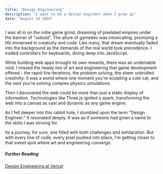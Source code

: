 ```yaml
---
title: "Design Engineering"
description: "I want to be a design engineer when I grow up"
date: "August 18 2024"
---
```


I was all in on the indie game grind, dreaming of pixelated empires under the banner of "xoboid". The allure of gamedev was intoxicating, promising a life immersed in creativity and code. Like many, that dream eventually faded into the background as the demands of the real world took precedence. I traded controllers for keyboards, diving deep into JavaScript.

While building web apps brought its own rewards, there was an undeniable void. I missed the heady mix of art and engineering that game development offered - the rapid-fire iterations, the _problem solving_, the sheer unbridled creativity. It was a world where one moment you're sculpting a cute cat, and the next you're solving complex physics simulations.

Then I discovered the web could be more than just a static display of information. Technologies like Three.js ignited a spark, transforming the web into a canvas as vast and dynamic as any game engine.

As I fell deeper into this rabbit hole, I stumbled upon the term "Design Engineer." It resonated deeply. It was as if someone had given a name to the skills I was striving for.

Its a journey, for sure, one filled with both challenges and exhilaration. But with every line of code, every pixel pushed into place, I'm getting closer to that sweet spot where art and engineering converge.

##### Further Reading

[Design Engineering at Vercel](https://vercel.com/blog)
